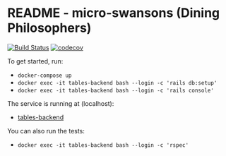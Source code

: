 # README - micro-swansons (Dining Philosophers)

[![Build Status](https://travis-ci.org/kingdonb/micro-swansons.svg?branch=master)](https://travis-ci.org/kingdonb/micro-swansons)
[![codecov](https://codecov.io/gh/kingdonb/micro-swansons/branch/master/graph/badge.svg)](https://codecov.io/gh/kingdonb/micro-swansons)

To get started, run:

* `docker-compose up`
* `docker exec -it tables-backend bash --login -c 'rails db:setup'`
* `docker exec -it tables-backend bash --login -c 'rails console'`

The service is running at (localhost):

* [tables-backend](http://127.0.0.1)

You can also run the tests:

* `docker exec -it tables-backend bash --login -c 'rspec'`

